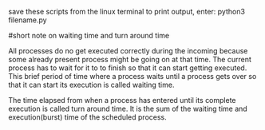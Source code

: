 save these scripts from the linux terminal
to print output, enter:
python3 filename.py


#short note on waiting time and turn around time

All processes do no get executed correctly during the incoming because some already present process might be going on at that time. The current process has to wait for it to to finish so that it can start getting executed. This brief period of time where a process waits until a process gets over so that it can start its execution is called waiting time.

The time elapsed from when a process has entered until its complete execution is called turn around time. It is the sum of the waiting time and execution(burst) time of the scheduled process.
